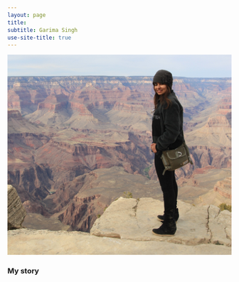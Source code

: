 ```yaml
---
layout: page
title:
subtitle: Garima Singh
use-site-title: true
---
```


![](/assets/img/GS.jpg)


### My story


